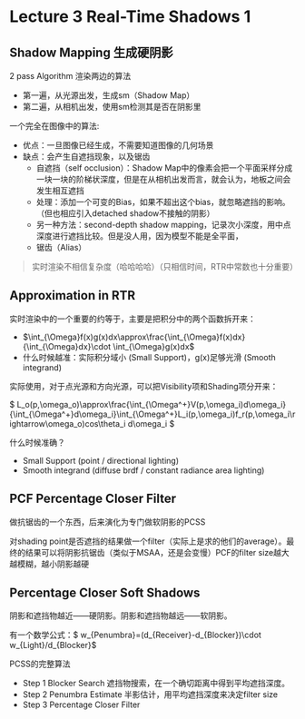 # Lecture 3 Real-Time Shadows 1
## Shadow Mapping 生成硬阴影
2 pass Algorithm 渲染两边的算法
- 第一遍，从光源出发，生成sm（Shadow Map）
- 第二遍，从相机出发，使用sm检测其是否在阴影里

一个完全在图像中的算法:
- 优点：一旦图像已经生成，不需要知道图像的几何场景
- 缺点：会产生自遮挡现象，以及锯齿
    - 自遮挡（self occlusion）：Shadow Map中的像素会把一个平面采样分成一块一块的阶梯状深度，但是在从相机出发而言，就会认为，地板之间会发生相互遮挡
    - 处理：添加一个可变的Bias，如果不超出这个bias，就忽略遮挡的影响。（但也相应引入detached shadow不接触的阴影）
    - 另一种方法：second-depth shadow mapping，记录次小深度，用中点深度进行遮挡比较。但是没人用，因为模型不能是全平面，
    - 锯齿（Alias）

> 实时渲染不相信复杂度（哈哈哈哈）（只相信时间，RTR中常数也十分重要）

## Approximation in RTR
实时渲染中的一个重要的约等于，主要是把积分中的两个函数拆开来：
- $\int_{\Omega}f(x)g(x)dx\approx\frac{\int_{\Omega}f(x)dx}{\int_{\Omega}dx}\cdot \int_{\Omega}g(x)dx$ 
- 什么时候越准：实际积分域小 (Small Support)，g(x)足够光滑 (Smooth integrand)

实际使用，对于点光源和方向光源，可以把Visibility项和Shading项分开来：

 $ L_o(p,\omega_o)\approx\frac{\int_{\Omega^+}V(p,\omega_i)d\omega_i}{\int_{\Omega^+}d\omega_i}\int_{\Omega^+}L_i(p,\omega_i)f_r(p,\omega_i\rightarrow\omega_o)cos\theta_i d\omega_i $

什么时候准确？
- Small Support (point / directional lighting)
- Smooth integrand (diffuse brdf / constant radiance area lighting)

## PCF Percentage Closer Filter
做抗锯齿的一个东西，后来演化为专门做软阴影的PCSS

对shading point是否遮挡的结果做一个filter（实际上是求的他们的average）。最终的结果可以将阴影抗锯齿（类似于MSAA，还是会变慢）PCF的filter size越大越模糊，越小阴影越硬

## Percentage Closer Soft Shadows
阴影和遮挡物越近——硬阴影。阴影和遮挡物越远——软阴影。

有一个数学公式：$ w_{Penumbra}=(d_{Receiver}-d_{Blocker})\cdot w_{Light}/d_{Blocker}$

PCSS的完整算法
- Step 1 Blocker Search 遮挡物搜索，在一个确切距离中得到平均遮挡深度。
- Step 2 Penumbra Estimate 半影估计，用平均遮挡深度来决定filter size
- Step 3 Percentage Closer Filter 
